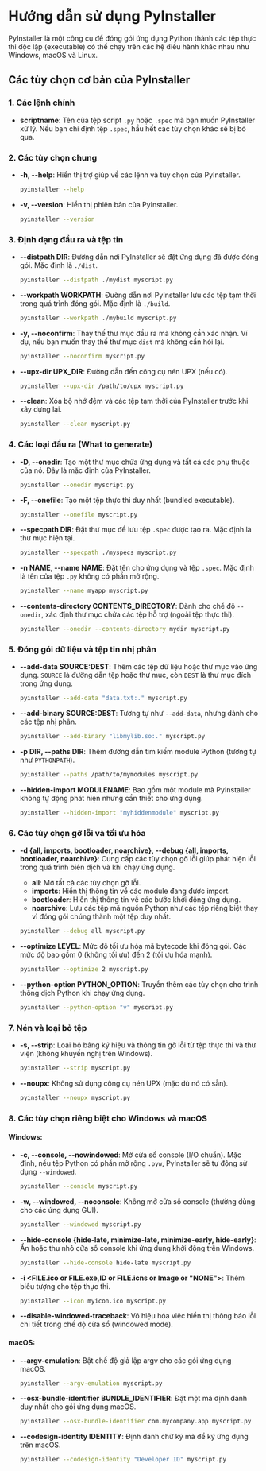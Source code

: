 # Hướng dẫn sử dụng PyInstaller

PyInstaller là một công cụ để đóng gói ứng dụng Python thành các tệp thực thi độc lập (executable) có thể chạy trên các hệ điều hành khác nhau như Windows, macOS và Linux.

## Các tùy chọn cơ bản của PyInstaller

### 1. Các lệnh chính

- **scriptname**: Tên của tệp script `.py` hoặc `.spec` mà bạn muốn PyInstaller xử lý. Nếu bạn chỉ định tệp `.spec`, hầu hết các tùy chọn khác sẽ bị bỏ qua.

### 2. Các tùy chọn chung

- **-h, --help**: Hiển thị trợ giúp về các lệnh và tùy chọn của PyInstaller.
  
  ```bash
  pyinstaller --help


- **-v, --version**: Hiển thị phiên bản của PyInstaller.

  ```bash
  pyinstaller --version
  ```

### 3. Định dạng đầu ra và tệp tin

- **--distpath DIR**: Đường dẫn nơi PyInstaller sẽ đặt ứng dụng đã được đóng gói. Mặc định là `./dist`.
  
  ```bash
  pyinstaller --distpath ./mydist myscript.py
  ```

- **--workpath WORKPATH**: Đường dẫn nơi PyInstaller lưu các tệp tạm thời trong quá trình đóng gói. Mặc định là `./build`.

  ```bash
  pyinstaller --workpath ./mybuild myscript.py
  ```

- **-y, --noconfirm**: Thay thế thư mục đầu ra mà không cần xác nhận. Ví dụ, nếu bạn muốn thay thế thư mục `dist` mà không cần hỏi lại.

  ```bash
  pyinstaller --noconfirm myscript.py
  ```

- **--upx-dir UPX_DIR**: Đường dẫn đến công cụ nén UPX (nếu có).

  ```bash
  pyinstaller --upx-dir /path/to/upx myscript.py
  ```

- **--clean**: Xóa bộ nhớ đệm và các tệp tạm thời của PyInstaller trước khi xây dựng lại.

  ```bash
  pyinstaller --clean myscript.py
  ```

### 4. Các loại đầu ra (What to generate)

- **-D, --onedir**: Tạo một thư mục chứa ứng dụng và tất cả các phụ thuộc của nó. Đây là mặc định của PyInstaller.

  ```bash
  pyinstaller --onedir myscript.py
  ```

- **-F, --onefile**: Tạo một tệp thực thi duy nhất (bundled executable).

  ```bash
  pyinstaller --onefile myscript.py
  ```

- **--specpath DIR**: Đặt thư mục để lưu tệp `.spec` được tạo ra. Mặc định là thư mục hiện tại.

  ```bash
  pyinstaller --specpath ./myspecs myscript.py
  ```

- **-n NAME, --name NAME**: Đặt tên cho ứng dụng và tệp `.spec`. Mặc định là tên của tệp `.py` không có phần mở rộng.

  ```bash
  pyinstaller --name myapp myscript.py
  ```

- **--contents-directory CONTENTS_DIRECTORY**: Dành cho chế độ `--onedir`, xác định thư mục chứa các tệp hỗ trợ (ngoài tệp thực thi).

  ```bash
  pyinstaller --onedir --contents-directory mydir myscript.py
  ```

### 5. Đóng gói dữ liệu và tệp tin nhị phân

- **--add-data SOURCE:DEST**: Thêm các tệp dữ liệu hoặc thư mục vào ứng dụng. `SOURCE` là đường dẫn tệp hoặc thư mục, còn `DEST` là thư mục đích trong ứng dụng.

  ```bash
  pyinstaller --add-data "data.txt:." myscript.py
  ```

- **--add-binary SOURCE:DEST**: Tương tự như `--add-data`, nhưng dành cho các tệp nhị phân.

  ```bash
  pyinstaller --add-binary "libmylib.so:." myscript.py
  ```

- **-p DIR, --paths DIR**: Thêm đường dẫn tìm kiếm module Python (tương tự như `PYTHONPATH`).

  ```bash
  pyinstaller --paths /path/to/mymodules myscript.py
  ```

- **--hidden-import MODULENAME**: Bao gồm một module mà PyInstaller không tự động phát hiện nhưng cần thiết cho ứng dụng.

  ```bash
  pyinstaller --hidden-import "myhiddenmodule" myscript.py
  ```

### 6. Các tùy chọn gỡ lỗi và tối ưu hóa

- **-d {all, imports, bootloader, noarchive}, --debug {all, imports, bootloader, noarchive}**: Cung cấp các tùy chọn gỡ lỗi giúp phát hiện lỗi trong quá trình biên dịch và khi chạy ứng dụng.
    - **all**: Mở tất cả các tùy chọn gỡ lỗi.
    - **imports**: Hiển thị thông tin về các module đang được import.
    - **bootloader**: Hiển thị thông tin về các bước khởi động ứng dụng.
    - **noarchive**: Lưu các tệp mã nguồn Python như các tệp riêng biệt thay vì đóng gói chúng thành một tệp duy nhất.

  ```bash
  pyinstaller --debug all myscript.py
  ```

- **--optimize LEVEL**: Mức độ tối ưu hóa mã bytecode khi đóng gói. Các mức độ bao gồm 0 (không tối ưu) đến 2 (tối ưu hóa mạnh).

  ```bash
  pyinstaller --optimize 2 myscript.py
  ```

- **--python-option PYTHON_OPTION**: Truyền thêm các tùy chọn cho trình thông dịch Python khi chạy ứng dụng.

  ```bash
  pyinstaller --python-option "v" myscript.py
  ```

### 7. Nén và loại bỏ tệp

- **-s, --strip**: Loại bỏ bảng ký hiệu và thông tin gỡ lỗi từ tệp thực thi và thư viện (không khuyến nghị trên Windows).

  ```bash
  pyinstaller --strip myscript.py
  ```

- **--noupx**: Không sử dụng công cụ nén UPX (mặc dù nó có sẵn).

  ```bash
  pyinstaller --noupx myscript.py
  ```

### 8. Các tùy chọn riêng biệt cho Windows và macOS

#### Windows:
- **-c, --console, --nowindowed**: Mở cửa sổ console (I/O chuẩn). Mặc định, nếu tệp Python có phần mở rộng `.pyw`, PyInstaller sẽ tự động sử dụng `--windowed`.
  
  ```bash
  pyinstaller --console myscript.py
  ```

- **-w, --windowed, --noconsole**: Không mở cửa sổ console (thường dùng cho các ứng dụng GUI).

  ```bash
  pyinstaller --windowed myscript.py
  ```

- **--hide-console {hide-late, minimize-late, minimize-early, hide-early}**: Ẩn hoặc thu nhỏ cửa sổ console khi ứng dụng khởi động trên Windows.

  ```bash
  pyinstaller --hide-console hide-late myscript.py
  ```

- **-i <FILE.ico or FILE.exe,ID or FILE.icns or Image or "NONE">**: Thêm biểu tượng cho tệp thực thi.

  ```bash
  pyinstaller --icon myicon.ico myscript.py
  ```

- **--disable-windowed-traceback**: Vô hiệu hóa việc hiển thị thông báo lỗi chi tiết trong chế độ cửa sổ (windowed mode).

#### macOS:
- **--argv-emulation**: Bật chế độ giả lập argv cho các gói ứng dụng macOS.

  ```bash
  pyinstaller --argv-emulation myscript.py
  ```

- **--osx-bundle-identifier BUNDLE_IDENTIFIER**: Đặt một mã định danh duy nhất cho gói ứng dụng macOS.

  ```bash
  pyinstaller --osx-bundle-identifier com.mycompany.app myscript.py
  ```

- **--codesign-identity IDENTITY**: Định danh chữ ký mã để ký ứng dụng trên macOS.

  ```bash
  pyinstaller --codesign-identity "Developer ID" myscript.py
  ```
